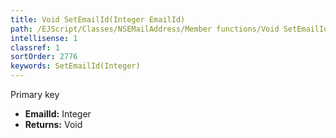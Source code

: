 ```yaml
---
title: Void SetEmailId(Integer EmailId)
path: /EJScript/Classes/NSEMailAddress/Member functions/Void SetEmailId(Integer p_0)
intellisense: 1
classref: 1
sortOrder: 2776
keywords: SetEmailId(Integer)
---
```



Primary key



* **EmailId:** Integer
* **Returns:** Void


